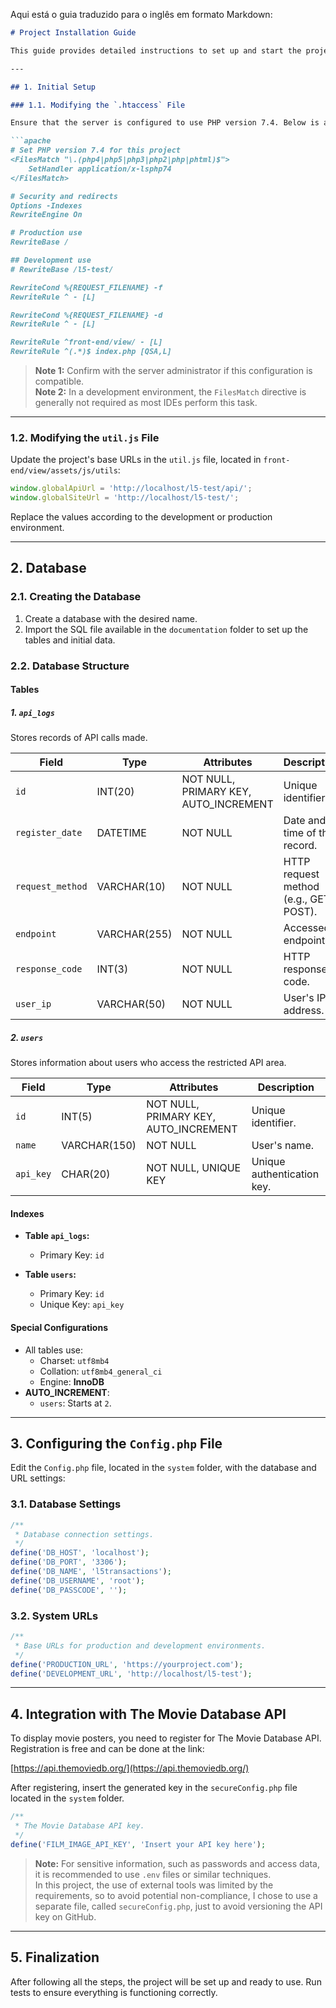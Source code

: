 Aqui está o guia traduzido para o inglês em formato Markdown:

```markdown
# Project Installation Guide

This guide provides detailed instructions to set up and start the project.

---

## 1. Initial Setup

### 1.1. Modifying the `.htaccess` File

Ensure that the server is configured to use PHP version 7.4. Below is an example configuration that can be inserted into the `.htaccess` file located at the root of the project:

```apache
# Set PHP version 7.4 for this project
<FilesMatch "\.(php4|php5|php3|php2|php|phtml)$">
    SetHandler application/x-lsphp74
</FilesMatch>

# Security and redirects
Options -Indexes
RewriteEngine On

# Production use
RewriteBase /

## Development use
# RewriteBase /l5-test/

RewriteCond %{REQUEST_FILENAME} -f
RewriteRule ^ - [L]

RewriteCond %{REQUEST_FILENAME} -d
RewriteRule ^ - [L]

RewriteRule ^front-end/view/ - [L]
RewriteRule ^(.*)$ index.php [QSA,L]
```

> **Note 1:** Confirm with the server administrator if this configuration is compatible.<br>
> **Note 2:** In a development environment, the `FilesMatch` directive is generally not required as most IDEs perform this task.

---

### 1.2. Modifying the `util.js` File

Update the project's base URLs in the `util.js` file, located in `front-end/view/assets/js/utils`:

```javascript
window.globalApiUrl = 'http://localhost/l5-test/api/';
window.globalSiteUrl = 'http://localhost/l5-test/';
```

Replace the values according to the development or production environment.

---

## 2. Database

### 2.1. Creating the Database

1. Create a database with the desired name.
2. Import the SQL file available in the `documentation` folder to set up the tables and initial data.

### 2.2. Database Structure

#### Tables

##### 1. `api_logs`
Stores records of API calls made.

| Field           | Type        | Attributes                             | Description                               |
|-----------------|-------------|---------------------------------------|-------------------------------------------|
| `id`            | INT(20)     | NOT NULL, PRIMARY KEY, AUTO_INCREMENT | Unique identifier.                       |
| `register_date` | DATETIME    | NOT NULL                              | Date and time of the record.             |
| `request_method`| VARCHAR(10) | NOT NULL                              | HTTP request method (e.g., GET, POST).   |
| `endpoint`      | VARCHAR(255)| NOT NULL                              | Accessed endpoint.                       |
| `response_code` | INT(3)      | NOT NULL                              | HTTP response code.                      |
| `user_ip`       | VARCHAR(50) | NOT NULL                              | User's IP address.                       |

##### 2. `users`
Stores information about users who access the restricted API area.

| Field      | Type        | Attributes                             | Description                           |
|------------|-------------|---------------------------------------|---------------------------------------|
| `id`       | INT(5)      | NOT NULL, PRIMARY KEY, AUTO_INCREMENT | Unique identifier.                    |
| `name`     | VARCHAR(150)| NOT NULL                              | User's name.                          |
| `api_key`  | CHAR(20)    | NOT NULL, UNIQUE KEY                  | Unique authentication key.           |

#### Indexes

- **Table `api_logs`:**
    - Primary Key: `id`

- **Table `users`:**
    - Primary Key: `id`
    - Unique Key: `api_key`

#### Special Configurations

- All tables use:
    - Charset: `utf8mb4`
    - Collation: `utf8mb4_general_ci`
    - Engine: **InnoDB**
- **AUTO_INCREMENT**:
    - `users`: Starts at `2`.

---

## 3. Configuring the `Config.php` File

Edit the `Config.php` file, located in the `system` folder, with the database and URL settings:

### 3.1. Database Settings

```php
/**
 * Database connection settings.
 */
define('DB_HOST', 'localhost');
define('DB_PORT', '3306');
define('DB_NAME', 'l5transactions');
define('DB_USERNAME', 'root');
define('DB_PASSCODE', '');
```

### 3.2. System URLs

```php
/**
 * Base URLs for production and development environments.
 */
define('PRODUCTION_URL', 'https://yourproject.com');
define('DEVELOPMENT_URL', 'http://localhost/l5-test');
```

---

## 4. Integration with The Movie Database API

To display movie posters, you need to register for The Movie Database API. Registration is free and can be done at the link:

[https://api.themoviedb.org/](https://api.themoviedb.org/)

After registering, insert the generated key in the `secureConfig.php` file located in the `system` folder.

```php
/**
 * The Movie Database API key.
 */
define('FILM_IMAGE_API_KEY', 'Insert your API key here');
```

> **Note:** For sensitive information, such as passwords and access data, it is recommended to use `.env` files or similar techniques.<br>
> In this project, the use of external tools was limited by the requirements, so to avoid potential non-compliance, I chose to use a separate file, called `secureConfig.php`, just to avoid versioning the API key on GitHub.

---

## 5. Finalization

After following all the steps, the project will be set up and ready to use. Run tests to ensure everything is functioning correctly.
```